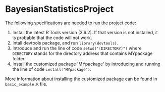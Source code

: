 # BayesianStatisticsProject

The following specifications are needed to run the project code:
1. Install the latest R Tools version (3.6.2). If that version is not installed, it is probable that the code will not work.
2. Intall devtools package, and run `library(devtools)`.
3. Introduce and run the line of code `setwd("(DIRECTORY)")` where `DIRECTORY` stands for the directory address that contains MYpackage folder.
4. Install the customized package 'MYpackage' by introducing and running the line of code `install("MYpackage")`.

More information about installing the customized package can be found in `basic_example.R` file.
